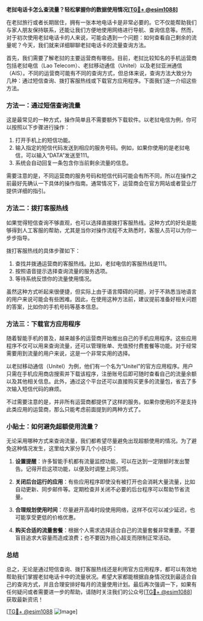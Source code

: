 **老挝电话卡怎么查流量？轻松掌握你的数据使用情况[[TG💪+ @esim1088](https://t.me/s/esim1088)]**

在老挝旅行或者长期居住，拥有一张本地电话卡是非常必要的。它不仅能帮助我们与家人朋友保持联系，还能让我们方便地使用网络进行导航、查询信息等。然而，对于初次使用老挝电话卡的人来说，可能会遇到一个问题：如何查看自己剩余的流量呢？今天，我们就来详细聊聊老挝电话卡的流量查询方法。

首先，我们需要了解老挝的主要运营商有哪些。目前，老挝比较知名的手机运营商包括老挝电信（Lao Telecom）、老挝移动通信（Unitel）以及老挝亚洲通信（AIS）。不同的运营商可能有不同的查询方式，但总体来说，查询方法大致分为几种：通过短信查询、拨打客服热线或下载官方应用程序。下面我们逐一介绍这些方法。

### 方法一：通过短信查询流量

这是最常见的一种方式，操作简单且不需要额外下载软件。以老挝电信为例，你可以按照以下步骤进行操作：

1. 打开手机上的短信功能。
2. 输入指定的短信代码发送到相应的服务号码。例如，如果你使用的是老挝电信，可以输入“DATA”发送至111。
3. 系统会自动回复一条包含你当前剩余流量的信息。

需要注意的是，不同运营商的服务号码和短信代码可能会有所不同，所以在操作之前最好先确认一下具体的操作指南。通常情况下，运营商会在官方网站或者营业厅提供详细的指引。

### 方法二：拨打客服热线

如果觉得短信查询不够直观，也可以选择直接拨打客服热线。这种方式的好处是能够得到人工客服的帮助，尤其是当你对操作流程不太熟悉时，客服人员可以为你一步步指导。

拨打客服热线的具体步骤如下：

1. 查找并拨通运营商的客服热线。比如，老挝电信的客服热线是111。
2. 按照语音提示选择查询流量的服务选项。
3. 等待系统反馈你的流量使用情况。

虽然这种方式听起来很便捷，但实际上由于语言障碍的问题，对于不熟悉当地语言的用户来说可能会有些困难。因此，在使用这种方法前，建议提前准备好相关问题的答案，比如你的手机号码等基本信息。

### 方法三：下载官方应用程序

随着智能手机的普及，越来越多的运营商开始推出自己的手机应用程序。这些应用程序不仅可以用来查询流量，还可以管理账单、充值预付费套餐等功能。对于经常需要用到流量的用户来说，这是一个非常实用的选择。

以老挝移动通信（Unitel）为例，他们有一个名为“Unitel”的官方应用程序。用户只需在手机应用商店搜索并下载该程序，注册账号后即可随时查看自己的流量余额以及其他相关信息。此外，通过这个平台还可以直接购买更多的流量包，省去了多次输入短信代码的麻烦。

不过需要注意的是，并非所有运营商都提供了这样的服务。如果你使用的不是支持此类应用的运营商，那么只能考虑前面提到的两种方式了。

### 小贴士：如何避免超额使用流量？

无论采用哪种方式来查询流量，我们都希望尽量避免出现超额使用的情况。为了避免这种情况发生，这里给大家分享几个小技巧：

1. **设置提醒**：许多智能手机都有流量监控功能，可以在达到一定限额时发出警告。记得开启这项功能，以便及时调整上网习惯。
   
2. **关闭后台运行的应用**：有些应用程序即使没有被打开也会消耗大量流量，比如自动更新、同步邮件等。定期检查并关闭不必要的后台程序可以帮助节省流量。
   
3. **合理规划使用时间**：尽量避开高峰时段使用网络，这样不仅可以减少延迟，也可能享受更低的价格优惠。

4. **购买合适的流量套餐**：根据个人需求选择适合自己的流量套餐非常重要。不要盲目追求大容量而造成浪费；也不要因为担心超支而限制正常活动。

### 总结

总之，无论是通过短信查询、拨打客服热线还是利用官方应用程序，都可以有效地帮助我们掌握老挝电话卡中的流量状况。希望大家都能根据自身情况找到最适合自己的查询方式，并且合理安排好每月的流量使用计划。最后再次强调一下，如果有任何疑问或者需要进一步的帮助，请随时关注我们的公众号[[TG💪+ @esim1088](https://t.me/s/esim1088)]获取最新资讯！

[[TG💪+ @esim1088](https://t.me/s/esim1088) ![Image](https://i.postimg.cc/4NQfJmqS/Snipaste-2025-05-13-00-14-12.png)]